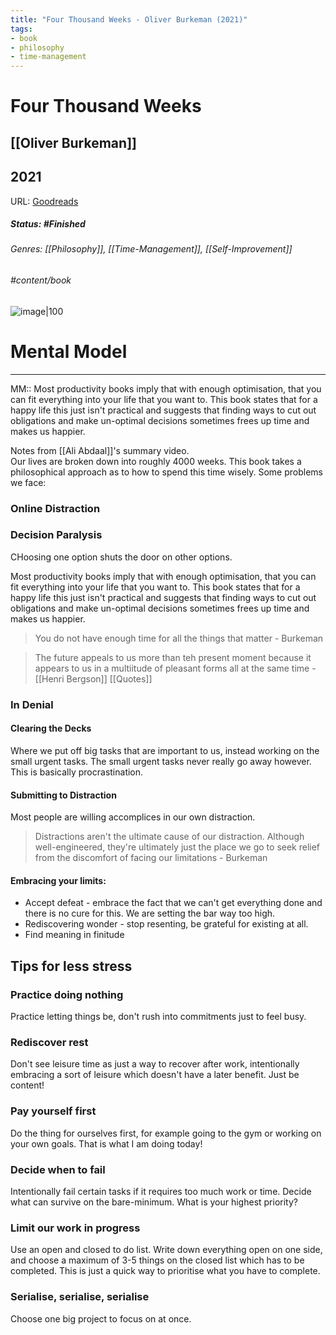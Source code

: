 ```yaml
---
title: "Four Thousand Weeks - Oliver Burkeman (2021)"
tags: 
- book
- philosophy
- time-management
---
```

# Four Thousand Weeks
## [[Oliver Burkeman]]
## 2021
URL: [Goodreads](https://www.goodreads.com/search?qid=&q=9780374159122)
##### Status: #Finished
###### Genres: [[Philosophy]], [[Time-Management]], [[Self-Improvement]]
###### #content/book 

![image|100](https://images-na.ssl-images-amazon.com/images/I/81yI262BelL.jpg)

# Mental Model
---
MM:: Most productivity books imply that with enough optimisation, that you can fit everything into your life that you want to. This book states that for a happy life this just isn't practical and suggests that finding ways to cut out obligations and make un-optimal decisions sometimes frees up time and makes us happier.

Notes from [[Ali Abdaal]]'s summary video.  
Our lives are broken down into roughly 4000 weeks. This book takes a philosophical approach as to how to spend this time wisely.
Some problems we face:
### Online Distraction
### Decision Paralysis
CHoosing one option shuts the door on other options.

Most productivity books imply that with enough optimisation, that you can fit everything into your life that you want to. This book states that for a happy life this just isn't practical and suggests that finding ways to cut out obligations and make un-optimal decisions sometimes frees up time and makes us happier.

> You do not have enough time for all the things that matter - Burkeman

> The future appeals to us more than teh present moment because it appears to us in a multiitude of pleasant forms all at the same time - [[Henri Bergson]] [[Quotes]]

### In Denial
#### Clearing the Decks
Where we put off big tasks that are important to us, instead working on the small urgent tasks. The small urgent tasks never really go away however. This is basically procrastination. 

#### Submitting to Distraction
Most people are willing accomplices in our own distraction.

> Distractions aren't the ultimate cause of our distraction. Although well-engineered, they're ultimately just the place we go to seek relief from the discomfort of facing our limitations - Burkeman

#### Embracing your limits:
 - Accept defeat - embrace the fact that we can't get everything done and there is no cure for this. We are setting the bar way too high.
 - Rediscovering wonder - stop resenting, be grateful for existing at all.
 - Find meaning in finitude

## Tips for less stress
### Practice doing nothing
Practice letting things be, don't rush into commitments just to feel busy.
### Rediscover rest
Don't see leisure time as just a way to recover after work, intentionally embracing a sort of leisure which doesn't have a later benefit. Just be content!
### Pay yourself first
Do the thing for ourselves first, for example going to the gym or working on your own goals. That is what I am doing today!
### Decide when to fail
Intentionally fail certain tasks if it requires too much work or time. Decide what can survive on the bare-minimum. What is your highest priority?
### Limit our work in progress
Use an open and closed to do list. Write down everything open on one side, and choose a maximum of 3-5 things on the closed list which has to be completed. This is just a quick way to prioritise what you have to complete.
### Serialise, serialise, serialise
Choose one big project to focus on at once.


